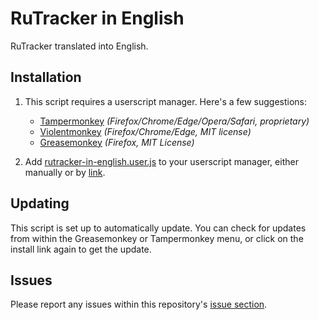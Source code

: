 # RuTracker in English
RuTracker translated into English.

## Installation

1. This script requires a userscript manager. Here's a few suggestions:

	* [Tampermonkey](https://www.tampermonkey.net/) *(Firefox/Chrome/Edge/Opera/Safari, proprietary)*
	* [Violentmonkey](https://violentmonkey.github.io/get-it/) *(Firefox/Chrome/Edge, MIT license)*
	* [Greasemonkey](https://addons.mozilla.org/firefox/addon/greasemonkey/) *(Firefox, MIT License)*
  
2. Add [rutracker-in-english.user.js](https://raw.githubusercontent.com/torrq/rut-english/refs/heads/main/rutracker-in-english.user.js) to your userscript manager, either manually or by [link](https://raw.githubusercontent.com/torrq/rut-english/refs/heads/main/rutracker-in-english.user.js).
   
## Updating

This script is set up to automatically update. You can check for updates from within the Greasemonkey or Tampermonkey menu, or click on the install link again to get the update.

## Issues

Please report any issues within this repository's [issue section](https://github.com/torrq/rut-english/issues). 
